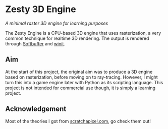 # Zesty 3D Engine

*A minimal raster 3D engine for learning purposes*

The Zesty Engine is a CPU-based 3D engine that uses rasterization, a very common technique for realtime 3D rendering. The output is rendered through [Softbuffer](https://github.com/rust-windowing/softbuffer) and [winit](https://github.com/rust-windowing/winit).

## Aim

At the start of this project, the original aim was to produce a 3D engine based on rasterization, before moving on to ray-tracing. However, I might turn this into a game engine later with Python as its scripting language. This project is not intended for commercial use though, it is simply a learning project.

## Acknowledgement

Most of the theories I got from [scratchapixel.com](https://www.scratchapixel.com/), go check them out!
